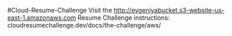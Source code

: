 #Cloud-Resume-Challenge
Visit the http://evgeniyabucket.s3-website-us-east-1.amazonaws.com
Resume Challenge instructions: cloudresumechallenge.dev/docs/the-challenge/aws/
